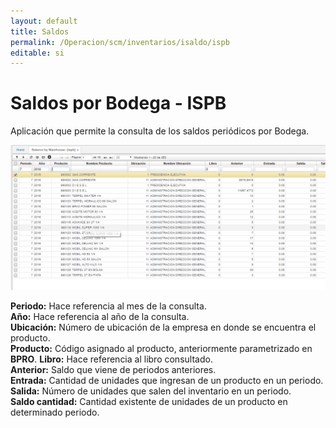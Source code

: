 ```yaml
---
layout: default
title: Saldos
permalink: /Operacion/scm/inventarios/isaldo/ispb
editable: si
---
```


# Saldos por Bodega - ISPB

Aplicación que permite la consulta de los saldos periódicos por Bodega.  

![](ispb1.png)

**Periodo:**  Hace referencia al mes de la consulta.  
**Año:** Hace referencia al año de la consulta.  
**Ubicación:** Número de ubicación de la empresa en donde se encuentra el producto.  
**Producto:** Código asignado al producto, anteriormente parametrizado en **BPRO**.
**Libro:** Hace referencia al libro consultado.  
**Anterior:** Saldo que viene de periodos anteriores.  
**Entrada:** Cantidad de unidades que ingresan de un producto en un periodo.  
**Salida:** Número de unidades que salen del inventario en un periodo.  
**Saldo cantidad:** Cantidad existente de unidades de un producto en determinado periodo.  


